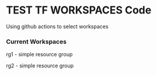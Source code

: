 # TEST TF WORKSPACES Code
Using github actions to select workspaces
### Current Workspaces

rg1 - simple resource group

rg2 - simple resource group


